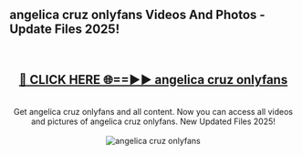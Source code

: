 <h2>angelica cruz onlyfans Videos And Photos - Update Files 2025!</h2>
<br>
<div align="center">
<h2><a href="https://linkcuts.com/hfmhzwbr" rel="nofollow">🔴 CLICK HERE 🌐==►► angelica cruz onlyfans</a></h2>
<br>
Get angelica cruz onlyfans and all content. Now you can access all videos and pictures of angelica cruz onlyfans. New Updated Files 2025!
<br>
<br>
<a href="https://linkcuts.com/hfmhzwbr" rel="nofollow" data-target="animated-image.originalLink"><img src="https://i.ibb.co.com/WyWwxjT/player-gif2.gif" alt="angelica cruz onlyfans" style="max-width: 100%; display: inline-block;" data-target="animated-image.originalImage"></a>
</div>
<br>